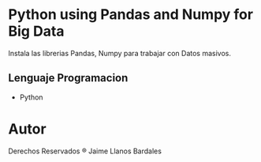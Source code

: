 # Python using Pandas and Numpy for Big Data

Instala las librerias Pandas, Numpy para trabajar con Datos masivos.

## Lenguaje Programacion
- Python

# Autor

Derechos Reservados ® Jaime Llanos Bardales